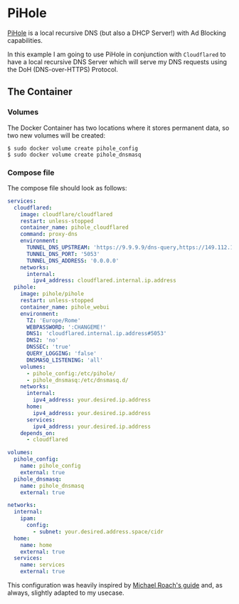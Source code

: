 # PiHole

[PiHole](https://pi-hole.net/) is a local recursive DNS (but also a DHCP Server!) with Ad Blocking capabilities.

In this example I am going to use PiHole in conjunction with `Cloudflared` to have a local recursive DNS Server which will serve my DNS requests using the DoH (DNS-over-HTTPS) Protocol.

## The Container

### Volumes

The Docker Container has two locations where it stores permanent data, so two new volumes will be created:

```shell
$ sudo docker volume create pihole_config
$ sudo docker volume create pihole_dnsmasq
```

### Compose file

The compose file should look as follows:

```yml
services:
  cloudflared:
    image: cloudflare/cloudflared
    restart: unless-stopped
    container_name: pihole_cloudflared
    command: proxy-dns
    environment:
      TUNNEL_DNS_UPSTREAM: 'https://9.9.9.9/dns-query,https://149.112.112.9/dns-query,https://1.1.1.1/dns-query,https://1.0.0.1/dns-query'
      TUNNEL_DNS_PORT: '5053'
      TUNNEL_DNS_ADDRESS: '0.0.0.0'
    networks:
      internal:
        ipv4_address: cloudflared.internal.ip.address
  pihole:
    image: pihole/pihole
    restart: unless-stopped
    container_name: pihole_webui
    environment:
      TZ: 'Europe/Rome'
      WEBPASSWORD: ':CHANGEME!'
      DNS1: 'cloudflared.internal.ip.address#5053'
      DNS2: 'no'
      DNSSEC: 'true'
      QUERY_LOGGING: 'false'
      DNSMASQ_LISTENING: 'all'
    volumes:
      - pihole_config:/etc/pihole/
      - pihole_dnsmasq:/etc/dnsmasq.d/
    networks:
      internal:
        ipv4_address: your.desired.ip.address
      home:
        ipv4_address: your.desired.ip.address
      services:
        ipv4_address: your.desired.ip.address
    depends_on:
      - cloudflared

volumes:
  pihole_config:
    name: pihole_config
    external: true
  pihole_dnsmasq:
    name: pihole_dnsmasq
    external: true

networks:
  internal:
    ipam:
      config:
        - subnet: your.desired.address.space/cidr
  home:
    name: home
    external: true
  services:
    name: services
    external: true
```

This configuration was heavily inspired by [Michael Roach's guide](https://mroach.com/2020/08/pi-hole-and-cloudflared-with-docker/) and, as always, slightly adapted to my usecase.
